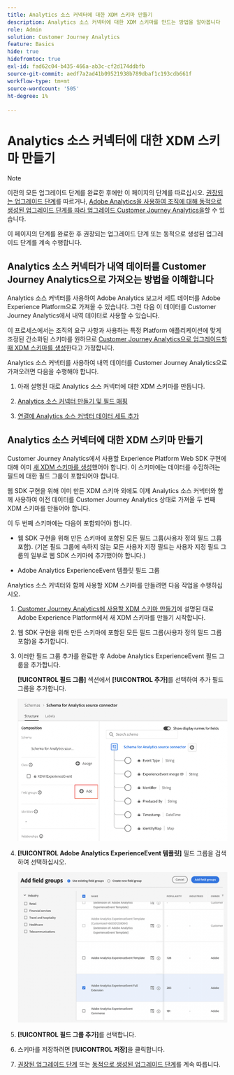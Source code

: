 ```yaml
---
title: Analytics 소스 커넥터에 대한 XDM 스키마 만들기
description: Analytics 소스 커넥터에 대한 XDM 스키마를 만드는 방법을 알아봅니다
role: Admin
solution: Customer Journey Analytics
feature: Basics
hide: true
hidefromtoc: true
exl-id: fad62c04-b435-466a-ab3c-cf2d174ddbfb
source-git-commit: aedf7a2ad41b09521938b789dbaf1c193cdb661f
workflow-type: tm+mt
source-wordcount: '505'
ht-degree: 1%

---
```


# Analytics 소스 커넥터에 대한 XDM 스키마 만들기

>[!NOTE]
> 
>이전의 모든 업그레이드 단계를 완료한 후에만 이 페이지의 단계를 따르십시오. [권장되는 업그레이드 단계](/help/getting-started/cja-upgrade/cja-upgrade-recommendations.md#recommended-upgrade-steps-for-most-organizations)를 따르거나, [Adobe Analytics을 사용하여 조직에 대해 동적으로 생성된 업그레이드 단계를 따라 업그레이드 Customer Journey Analytics을](https://gigazelle.github.io/cja-ttv/)할 수 있습니다.
>
>이 페이지의 단계를 완료한 후 권장되는 업그레이드 단계 또는 동적으로 생성된 업그레이드 단계를 계속 수행합니다.

## Analytics 소스 커넥터가 내역 데이터를 Customer Journey Analytics으로 가져오는 방법을 이해합니다

Analytics 소스 커넥터를 사용하여 Adobe Analytics 보고서 세트 데이터를 Adobe Experience Platform으로 가져올 수 있습니다. 그런 다음 이 데이터를 Customer Journey Analytics에서 내역 데이터로 사용할 수 있습니다.

이 프로세스에서는 조직의 요구 사항과 사용하는 특정 Platform 애플리케이션에 맞게 조정된 간소화된 스키마를 원하므로 [Customer Journey Analytics으로 업그레이드할 때 XDM 스키마를 생성](/help/getting-started/cja-upgrade/cja-upgrade-schema-create.md)한다고 가정합니다.

Analytics 소스 커넥터를 사용하여 내역 데이터를 Customer Journey Analytics으로 가져오려면 다음을 수행해야 합니다.

1. 아래 설명된 대로 Analytics 소스 커넥터에 대한 XDM 스키마를 만듭니다.

1. [Analytics 소스 커넥터 만들기 및 필드 매핑](/help/getting-started/cja-upgrade/cja-upgrade-source-connector.md)

1. [연결에 Analytics 소스 커넥터 데이터 세트 추가](/help/getting-started/cja-upgrade/cja-upgrade-source-connector-dataset.md)

## Analytics 소스 커넥터에 대한 XDM 스키마 만들기

Customer Journey Analytics에서 사용할 Experience Platform Web SDK 구현에 대해 이미 [새 XDM 스키마를 생성](/help/getting-started/cja-upgrade/cja-upgrade-schema-create.md)했어야 합니다. 이 스키마에는 데이터를 수집하려는 필드에 대한 필드 그룹이 포함되어야 합니다.

웹 SDK 구현을 위해 이미 만든 XDM 스키마 외에도 이제 Analytics 소스 커넥터와 함께 사용하여 이전 데이터를 Customer Journey Analytics 상태로 가져올 두 번째 XDM 스키마를 만들어야 합니다.

이 두 번째 스키마에는 다음이 포함되어야 합니다.

* 웹 SDK 구현을 위해 만든 스키마에 포함된 모든 필드 그룹(사용자 정의 필드 그룹 포함). (기본 필드 그룹에 속하지 않는 모든 사용자 지정 필드는 사용자 지정 필드 그룹의 일부로 웹 SDK 스키마에 추가했어야 합니다.)

* Adobe Analytics ExperienceEvent 템플릿 필드 그룹

Analytics 소스 커넥터와 함께 사용할 XDM 스키마를 만들려면 다음 작업을 수행하십시오.

1. [Customer Journey Analytics에 사용할 XDM 스키마 만들기](/help/getting-started/cja-upgrade/cja-upgrade-schema-create.md)에 설명된 대로 Adobe Experience Platform에서 새 XDM 스키마를 만들기 시작합니다.

1. 웹 SDK 구현을 위해 만든 스키마에 포함된 모든 필드 그룹(사용자 정의 필드 그룹 포함)을 추가합니다.

1. 이러한 필드 그룹 추가를 완료한 후 Adobe Analytics ExperienceEvent 필드 그룹을 추가합니다.

   **[!UICONTROL 필드 그룹]** 섹션에서 **[!UICONTROL 추가]**&#x200B;를 선택하여 추가 필드 그룹을 추가합니다.

   ![스키마에 필드 그룹 추가](assets/schema-add-field-group.png)

1. **[!UICONTROL Adobe Analytics ExperienceEvent 템플릿]** 필드 그룹을 검색하여 선택하십시오.

   ![Adobe Analytics ExperienceEvent 필드 그룹 추가](assets/schema-experienceevent.png)

1. **[!UICONTROL 필드 그룹 추가]**&#x200B;를 선택합니다.

1. 스키마를 저장하려면 **[!UICONTROL 저장]**&#x200B;을 클릭합니다.

1. [권장된 업그레이드 단계](/help/getting-started/cja-upgrade/cja-upgrade-recommendations.md#recommended-upgrade-steps-for-most-organizations) 또는 [동적으로 생성된 업그레이드 단계](https://gigazelle.github.io/cja-ttv/)를 계속 따릅니다.
